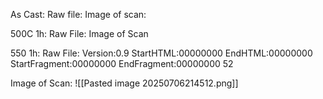 As Cast:
Raw file:
Image of scan:

500C 1h:
Raw File:
Image of Scan

550 1h:
Raw File: Version:0.9 StartHTML:00000000 EndHTML:00000000 StartFragment:00000000 EndFragment:00000000 52
<!-- PUBLISH STOP -->
Image of Scan:
![[Pasted image 20250706214512.png]]
